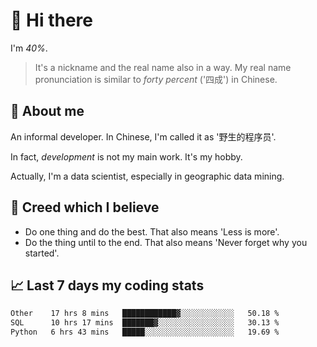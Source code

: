 # 👋 Hi there

I'm *40%*.

> It's a nickname and the real name also in a way.
> My real name pronunciation is similar to *forty percent* ('四成') in Chinese.

## :speech_balloon: About me

An informal developer. In Chinese, I'm called it as '野生的程序员'.

In fact, _development_ is not my main work. It's my hobby.

Actually, I'm a data scientist, especially in geographic data mining.

## :see_no_evil: Creed which I believe

- Do one thing and do the best. That also means 'Less is more'.
- Do the thing until to the end. That also means 'Never forget why you started'.

## :chart_with_upwards_trend: Last 7 days my coding stats

<!--START_SECTION:waka-->

```txt
Other    17 hrs 8 mins   ████████████▓░░░░░░░░░░░░   50.18 %
SQL      10 hrs 17 mins  ███████▓░░░░░░░░░░░░░░░░░   30.13 %
Python   6 hrs 43 mins   █████░░░░░░░░░░░░░░░░░░░░   19.69 %
```

<!--END_SECTION:waka-->
